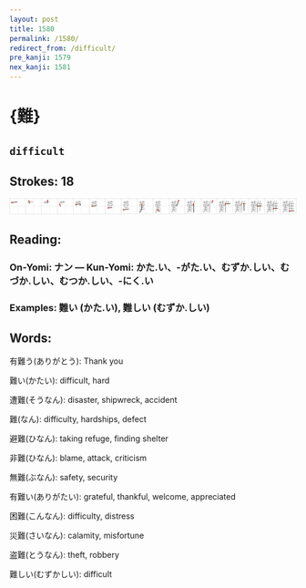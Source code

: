 ```yaml
---
layout: post
title: 1580
permalink: /1580/
redirect_from: /difficult/
pre_kanji: 1579
nex_kanji: 1581
---
```


# {難}

## `difficult`

## Strokes: 18

<div class="stroke"><img src="../images/E99BA3.png" /></div>

## Reading:

### On-Yomi: ナン &mdash; Kun-Yomi: かた.い、-がた.い、むずか.しい、むづか.しい、むつか.しい、-にく.い

### Examples: 難い (かた.い), 難しい (むずか.しい)

## Words:

有難う(ありがとう): Thank you

難い(かたい): difficult, hard

遭難(そうなん): disaster, shipwreck, accident

難(なん): difficulty, hardships, defect

避難(ひなん): taking refuge, finding shelter

非難(ひなん): blame, attack, criticism

無難(ぶなん): safety, security

有難い(ありがたい): grateful, thankful, welcome, appreciated

困難(こんなん): difficulty, distress

災難(さいなん): calamity, misfortune

盗難(とうなん): theft, robbery

難しい(むずかしい): difficult
